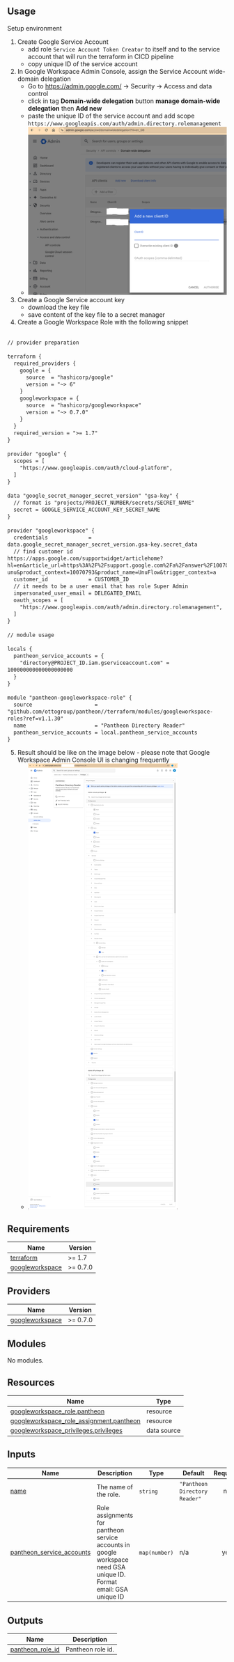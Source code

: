 ## Usage


Setup environment

1. Create Google Service Account
    * add role `Service Account Token Creator` to itself and to the service account that will run the terraform in CICD pipeline
    * copy unique ID of the service account
2. In Google Workspace Admin Console, assign the Service Account wide-domain delegation
   * Go to https://admin.google.com/ -> Security -> Access and data control
   * click in tag **Domain-wide delegation** button **manage domain-wide delegation** then **Add new**
   * paste the unique ID of the service account and add scope `https://www.googleapis.com/auth/admin.directory.rolemanagement`
   * ![domain wide-delegation for gsa](domain-wide-delegation-for-gsa.png)
3. Create a Google Service account key
    * download the key file
    * save content of the key file to a secret manager
4. Create a Google Workspace Role with the following snippet

```hcl

// provider preparation

terraform {
  required_providers {
    google = {
      source  = "hashicorp/google"
      version = "~> 6"
    }
    googleworkspace = {
      source  = "hashicorp/googleworkspace"
      version = "~> 0.7.0"
    }
  }
  required_version = ">= 1.7"
}

provider "google" {
  scopes = [
    "https://www.googleapis.com/auth/cloud-platform",
  ]
}

data "google_secret_manager_secret_version" "gsa-key" {
  // format is "projects/PROJECT_NUMBER/secrets/SECRET_NAME"
  secret = GOOGLE_SERVICE_ACCOUNT_KEY_SECRET_NAME
}

provider "googleworkspace" {
  credentials             = data.google_secret_manager_secret_version.gsa-key.secret_data
  // find customer id https://apps.google.com/supportwidget/articlehome?hl=en&article_url=https%3A%2F%2Fsupport.google.com%2Fa%2Fanswer%2F10070793%3Fhl%3Den&assistant_id=generic-unu&product_context=10070793&product_name=UnuFlow&trigger_context=a
  customer_id             = CUSTOMER_ID
  // it needs to be a user email that has role Super Admin
  impersonated_user_email = DELEGATED_EMAIL
  oauth_scopes = [
    "https://www.googleapis.com/auth/admin.directory.rolemanagement",
  ]
}

// module usage

locals {
  pantheon_service_accounts = {
    "directory@PROJECT_ID.iam.gserviceaccount.com" = 100000000000000000000
  }
}

module "pantheon-googleworkspace-role" {
  source                    = "github.com/ottogroup/pantheon//terraform/modules/googleworkspace-roles?ref=v1.1.30"
  name                      = "Pantheon Directory Reader"
  pantheon_service_accounts = local.pantheon_service_accounts
}
```
5. Result should be like on the image below - please note that Google Workspace Admin Console UI is changing frequently
   * ![google-workspace-pantheon-role.png](google-workspace-pantheon-role.png)

<!-- BEGIN_TF_DOCS -->
## Requirements

| Name | Version |
|------|---------|
| <a name="requirement_terraform"></a> [terraform](#requirement\_terraform) | >= 1.7 |
| <a name="requirement_googleworkspace"></a> [googleworkspace](#requirement\_googleworkspace) | >= 0.7.0 |

## Providers

| Name | Version |
|------|---------|
| <a name="provider_googleworkspace"></a> [googleworkspace](#provider\_googleworkspace) | >= 0.7.0 |

## Modules

No modules.

## Resources

| Name | Type |
|------|------|
| [googleworkspace_role.pantheon](https://registry.terraform.io/providers/hashicorp/googleworkspace/latest/docs/resources/role) | resource |
| [googleworkspace_role_assignment.pantheon](https://registry.terraform.io/providers/hashicorp/googleworkspace/latest/docs/resources/role_assignment) | resource |
| [googleworkspace_privileges.privileges](https://registry.terraform.io/providers/hashicorp/googleworkspace/latest/docs/data-sources/privileges) | data source |

## Inputs

| Name | Description | Type | Default | Required |
|------|-------------|------|---------|:--------:|
| <a name="input_name"></a> [name](#input\_name) | The name of the role. | `string` | `"Pantheon Directory Reader"` | no |
| <a name="input_pantheon_service_accounts"></a> [pantheon\_service\_accounts](#input\_pantheon\_service\_accounts) | Role assignments for pantheon service accounts in google workspace need GSA unique ID. Format email: GSA unique ID | `map(number)` | n/a | yes |

## Outputs

| Name | Description |
|------|-------------|
| <a name="output_pantheon_role_id"></a> [pantheon\_role\_id](#output\_pantheon\_role\_id) | Pantheon role id. |
<!-- END_TF_DOCS -->